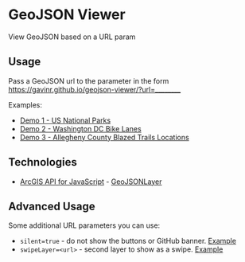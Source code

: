 # GeoJSON Viewer

View GeoJSON based on a URL param

## Usage

Pass a GeoJSON url to the parameter in the form <https://gavinr.github.io/geojson-viewer/?url=________>

Examples:

* [Demo 1 - US National Parks](https://gavinr.github.io/geojson-viewer/?url=http%3A%2F%2Fservices1.arcgis.com%2Fg2TonOxuRkIqSOFx%2Farcgis%2Frest%2Fservices%2FUS_National_Parks%2FFeatureServer%2F0%2Fquery%3Fwhere%3D1%253D1%26objectIds%3D%26time%3D%26geometry%3D%26geometryType%3DesriGeometryEnvelope%26inSR%3D%26spatialRel%3DesriSpatialRelIntersects%26distance%3D%26units%3DesriSRUnit_Meter%26outFields%3D*%26returnGeometry%3Dtrue%26maxAllowableOffset%3D%26geometryPrecision%3D%26outSR%3D4326%26returnIdsOnly%3Dfalse%26returnCountOnly%3Dfalse%26returnExtentOnly%3Dfalse%26orderByFields%3D%26groupByFieldsForStatistics%3D%26outStatistics%3D%26resultOffset%3D%26resultRecordCount%3D%26returnZ%3Dfalse%26returnM%3Dfalse%26quantizationParameters%3D%26f%3Dpgeojson%26token%3D)
* [Demo 2 - Washington DC Bike Lanes](https://gavinr.github.io/geojson-viewer/?url=https%3A%2F%2Fcdn.jsdelivr.net%2Fgh%2FEsri%2Fgeojson-layer-js%40master%2Fdata%2Fdc-bike-lanes.json)
* [Demo 3 - Allegheny County Blazed Trails Locations](https://gavinr.github.io/geojson-viewer/?url=https%3A%2F%2Fopendata.arcgis.com%2Fdatasets%2Fd182439a9a6344fca2c5bf717b9cace8_0.geojson)

## Technologies

* [ArcGIS API for JavaScript](https://developers.arcgis.com/javascript/) - [GeoJSONLayer](https://developers.arcgis.com/javascript/latest/api-reference/esri-layers-GeoJSONLayer.html#)

## Advanced Usage

Some additional URL parameters you can use:

* `silent=true` - do not show the buttons or GitHub banner. [Example](https://gavinr.github.io/geojson-viewer/?silent=true&url=https%3A%2F%2Fcdn.jsdelivr.net%2Fgh%2FEsri%2Fgeojson-layer-js%40master%2Fdata%2Fdc-bike-lanes.json)
* `swipeLayer=<url>` - second layer to show as a swipe. [Example](https://gavinr.github.io/geojson-viewer/?url=https%3A%2F%2Fservices.arcgis.com%2FP3ePLMYs2RVChkJx%2Farcgis%2Frest%2Fservices%2FUSA_States_Generalized%2FFeatureServer%2F0%2Fquery%3Fwhere%3D1%253D1%26outFields%3D*%26f%3Dgeojson&swipeLayer=https%3A%2F%2Fservices.arcgis.com%2FP3ePLMYs2RVChkJx%2Farcgis%2Frest%2Fservices%2FUSA_Counties_Generalized%2FFeatureServer%2F0%2Fquery%3Fwhere%3DPOP_SQMI%3E50%26outFields%3D*%26f%3Dgeojson)
